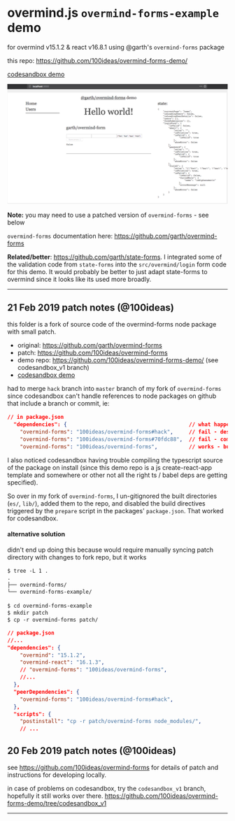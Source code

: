 # overmind.js `overmind-forms-example` demo

for overmind v15.1.2 & react v16.8.1 using @garth's `overmind-forms` package

this repo: https://github.com/100ideas/overmind-forms-demo/

[codesandbox demo](https://codesandbox.io/s/github/100ideas/overmind-forms-example/tree/codesandbox_v1)


![screenshot_2019-02-20.png](public/screenshot_2019-02-20.png)

**Note:** you may need to use a patched version of `overmind-forms` - see below

`overmind-forms` documentation here: https://github.com/garth/overmind-forms

**Related/better**: https://github.com/garth/state-forms. I integrated some of the validation code from `state-forms` into the `src/overmind/login` form code for this demo. It would probably be better to just adapt state-forms to overmind since it looks like its used more broadly.

---

## 21 Feb 2019 patch notes (@100ideas)

this folder is a fork of source code of the overmind-forms node package with small patch.
- original: https://github.com/garth/overmind-forms
- patch: https://github.com/100ideas/overmind-forms
- demo repo: https://github.com/100ideas/overmind-forms-demo/ (see codesandbox_v1 branch)
- [codesandbox demo](https://codesandbox.io/s/github/100ideas/overmind-forms-example/tree/codesandbox_v1)

had to merge `hack` branch into `master` branch of my fork of `overmind-forms` since codesandbox can't handle references to node packages on github that include a branch or commit, ie:

```json
// in package.json
  "dependencies": {                                       // what happens on codesandbox?
    "overmind-forms": "100ideas/overmind-forms#hack",     // fail - desired branch
    "overmind-forms": "100ideas/overmind-forms#70fdc88",  // fail - commit-ish of hack 
    "overmind-forms": "100ideas/overmind-forms",          // works - but is master branch
```

I also noticed codesandbox having trouble compiling the typescript source of the package on install (since this demo repo is a js create-react-app template and somewhere or other not all the right ts / babel deps are getting specified). 

So over in my fork of `overmind-forms`, I un-gitignored the built directories (`es/`, `lib/`), added them to the repo, and disabled the build directives triggered by the `prepare` script in the packages' `package.json`. That worked for codesandbox.

#### alternative solution

didn't end up doing this because would require manually syncing patch directory with changes to fork repo, but it works

```shell
$ tree -L 1 .
.
├── overmind-forms/
└── overmind-forms-example/

$ cd overmind-forms-example
$ mkdir patch
$ cp -r overmind-forms patch/
```

```json
// package.json
//...
"dependencies": {
    "overmind": "15.1.2",
    "overmind-react": "16.1.3",
    // "overmind-forms": "100ideas/overmind-forms",
    //...
  },
  "peerDependencies": {
    "overmind-forms": "100ideas/overmind-forms#hack",
  },
  "scripts": {
    "postinstall": "cp -r patch/overmind-forms node_modules/",
    // ...
```

## 20 Feb 2019 patch notes (@100ideas)

see https://github.com/100ideas/overmind-forms for details of patch and instructions for developing locally.

in case of problems on codesandbox, try the `codesandbox_v1` branch, hopefully it still works over there. https://github.com/100ideas/overmind-forms-demo/tree/codesandbox_v1

---
